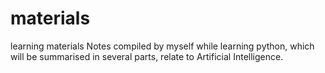 # materials
learning materials
Notes compiled by myself while learning python, which will be summarised in several parts, relate to Artificial Intelligence.
